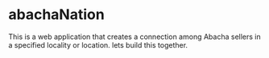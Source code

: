 # abachaNation
This is a web application that creates a connection among Abacha sellers in a specified locality or location.
lets build this together.
